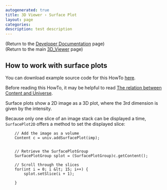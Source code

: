 ```yaml
---
autogenerated: true
title: 3D Viewer › Surface Plot
layout: page
categories: 
description: test description
---
```


(Return to the [Developer Documentation](3D_Viewer__Developer_Documentation) page)  
(Return to the main [3D\_Viewer](3D_Viewer) page)

How to work with surface plots
------------------------------

You can download example source code for this HowTo [here](3D_Viewer__Example_code).

Before reading this HowTo, it may be helpful to read [The relation between Content and Universe](3D_Viewer__Content_Structure).

Surface plots show a 2D image as a 3D plot, where the 3rd dimension is given by the intensity.

Because only one slice of an image stack can be displayed a time, `SurfacePlot2D` offers a method to set the displayed slice:

        // Add the image as a volume
        Content c = univ.addSurfacePlot(imp);


        // Retrieve the SurfacePlotGroup
        SurfacePlotGroup splot = (SurfacePlotGroup)c.getContent();

        // Scroll through the slices
        for(int i = 0; i &lt; 15; i++) {
            splot.setSlice(i + 1);

        }
